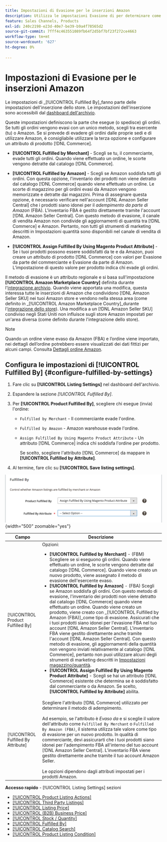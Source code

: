 ```yaml
---
title: Impostazioni di Evasione per le inserzioni Amazon
description: Utilizza le impostazioni Evasione di per determinare come vengono evasi (spediti) gli ordini provenienti dalle inserzioni di Amazon.
feature: Sales Channels, Products
exl-id: 240c2198-e23d-40e7-be39-b9a4f78565d2
source-git-commit: 7fff4c463551089fb64f2d5bf7bf23f272ce4663
workflow-type: tm+mt
source-wordcount: '627'
ht-degree: 0%

---
```


# Impostazioni di Evasione per le inserzioni Amazon

Le impostazioni di _[!UICONTROL Fulfilled By]_fanno parte delle impostazioni dell&#39;inserzione dello store. Le impostazioni dell&#39;inserzione sono accessibili dal [dashboard dell&#39;archivio](./amazon-store-dashboard.md).

Queste impostazioni definiscono la parte che esegue (o spedisce) gli ordini. Se tutti gli ordini vengono evasi con un unico metodo, scegli tra esercente (tu) o Amazon. Se si prevede di evadere gli ordini dalle proprie sedi e di utilizzare Amazon, è consigliabile utilizzare la terza opzione e configurare un attributo di prodotto [!DNL Commerce].

- **[!UICONTROL Fulfilled by Merchant]** - Scegli se tu, il commerciante, evade tutti gli ordini. Quando viene effettuato un ordine, le scorte vengono detratte dal catalogo [!DNL Commerce].

- **[!UICONTROL Fulfilled by Amazon]** - Scegli se Amazon soddisfa tutti gli ordini. Con questa opzione, l&#39;inventario dei prodotti non viene detratto dal catalogo [!DNL Commerce] quando viene effettuato un ordine. Le scorte di magazzino per gli ordini evasi da Amazon vengono memorizzate e detratte dai magazzini. Prima di assegnare questa opzione, è necessario verificare nell&#39;account [!DNL Amazon Seller Central] che i prodotti siano idonei per il _adempimento da parte di Amazon_ (FBA). L&#39;inventario FBA è gestito direttamente tramite l&#39;account [!DNL Amazon Seller Central]. Con questo metodo di evasione, il canale di vendita Amazon non condivide gli aggiornamenti di quantità tra [!DNL Commerce] e Amazon. Pertanto, non tutti gli strumenti di marketing descritti in Impostazioni quantità sono disponibili nel canale di vendita di Amazon.

- **[!UICONTROL Assign Fulfilled By Using Magento Product Attribute]** - Se i tuoi prodotti possono essere soddisfatti da te e da Amazon, puoi creare un attributo di prodotto [!DNL Commerce] con valori per Evasione da parte del commerciante e Evasione da parte di Amazon. L’impostazione di questo valore per prodotto indica chi evade gli ordini.

Il metodo di evasione è un attributo regionale e si basa sull&#39;impostazione **[!UICONTROL Amazon Marketplace Country]** definita durante l&#39;[integrazione archivio](./store-integration.md). Quando viene apportata una modifica, questa interessa tutte le inserzioni di Amazon che condividono [!DNL Amazon Seller SKU] nei tuoi Amazon store e vendono nella stessa area (come definito in _[!UICONTROL Amazon Marketplace Country]_durante l&#39;[integrazione dello store](./store-integration.md)). Una modifica a un [!DNL Amazon Seller SKU] condiviso negli Stati Uniti non influisce sugli store Amazon impostati per un&#39;area diversa (come definito durante l&#39;integrazione dello store).

>[!NOTE]
>
>Quando un ordine viene evaso da Amazon (FBA) e l’ordine viene importato, nei dettagli dell’ordine potrebbero essere visualizzati dei dati fittizi per alcuni campi. Consulta [Dettagli ordine Amazon](./amazon-order-details.md).

## Configura le impostazioni di [!UICONTROL Fulfilled By] {#configure-fulfilled-by-settings}

1. Fare clic su **[!UICONTROL Listing Settings]** nel dashboard dell&#39;archivio.

1. Espandere la sezione _[!UICONTROL Fulfilled By]_.

1. Per **[!UICONTROL Product Fulfilled By]**, scegliere chi esegue (invia) l&#39;ordine:

   - `Fulfilled by Merchant` - Il commerciante evade l&#39;ordine.

   - `Fulfilled by Amazon` - Amazon warehouse evade l&#39;ordine.

   - `Assign Fulfilled By Using Magento Product Attribute` - Un attributo [!DNL Commerce] indica chi soddisfa l&#39;ordine per prodotto.

     Se scelto, scegliere l&#39;attributo [!DNL Commerce] da mappare in **[!UICONTROL Fulfilled by Attribute]**.

1. Al termine, fare clic su **[!UICONTROL Save listing settings]**.

![Soddisfatto dalle impostazioni](assets/amazon-fulfilled-by.png){width="500" zoomable="yes"}

| Campo | Descrizione |
|-------------------------------------|----------------------------------------------------------------------------------------------------------------------------------------------------------------------------------------------------------------------------------------------------------------------------------------------------------------------------------------------------------------------------------------------------------------------------------------------------------------------------------------------------------------------------------------------------------------------------------------------------------------------------------------------------------------------------------------------------------------------------------------------------------------------------------------------------------------------------------------------------------------------------------------------------------------------------------------------------------------------------------------------------------------------------------------------------------------------------------------------------------------------------------------------------------------------------------------------------------------------------------------------------------------------------------------------------------------------------------------------|
| [!UICONTROL Product Fulfilled By] | Opzioni:<ul><li>**[!UICONTROL Fulfilled by Merchant]** - (FBM) Scegliere se si eseguono gli ordini. Quando viene effettuato un ordine, le scorte vengono detratte dal catalogo [!DNL Commerce]. Quando viene creato un nuovo prodotto, viene assegnato il metodo di evasione dell&#39;esercente evaso.</li><li>**[!UICONTROL Fulfilled by Amazon]** - (FBA) Scegli se Amazon soddisfa gli ordini. Con questo metodo di evasione, l&#39;inventario dei prodotti non viene detratto dal catalogo [!DNL Commerce] quando viene effettuato un ordine. Quando viene creato un prodotto, viene creato con _[!UICONTROL Fulfilled by Amazon (FBA)]_come tipo di evasione. Assicurati che i tuoi prodotti siano idonei per l&#39;evasione FBA nel tuo account [!DNL Amazon Seller Central]. L&#39;inventario FBA viene gestito direttamente anche tramite l&#39;account [!DNL Amazon Seller Central]. Con questo metodo di evasione, gli aggiornamenti della quantità non vengono inviati relativamente al catalogo [!DNL Commerce], pertanto non puoi utilizzare alcuni degli strumenti di marketing descritti in [Impostazioni magazzino/quantità](./stock-quantity.md).</li><li>**[!UICONTROL Assign Fulfilled By Using Magento Product Attribute]** - Scegli se hai un attributo [!DNL Commerce] esistente che determina se è soddisfatto dal commerciante o da Amazon. Se scelto, **[!UICONTROL Fulfilled by Attribute]** abilita.</li></ul> |
| [!UICONTROL Fulfilled By Attribute] | Scegliere l&#39;attributo [!DNL Commerce] utilizzato per determinare il metodo di adempimento.<br><br>Ad esempio, se l&#39;attributo è _Evaso da_ e si sceglie il valore dell&#39;attributo come `Fulfilled By Merchant` o `Fulfilled By Amazon (FBA)`, il sistema utilizza tale valore come tipo di evasione per un nuovo prodotto. In qualità di commerciante, devi assicurarti che i tuoi prodotti siano idonei per l&#39;adempimento FBA all&#39;interno del tuo account [!DNL Amazon Seller Central]. L’inventario FBA viene gestito direttamente anche tramite il tuo account Amazon Seller.<br><br>Le opzioni dipendono dagli attributi impostati per i prodotti Amazon. |

**Accesso rapido** - [!UICONTROL Listing Settings] sezioni

- [[!UICONTROL Product Listing Actions]](./product-listing-actions.md)
- [[!UICONTROL Third Party Listings]](./third-party-listing-settings.md)
- [[!UICONTROL Listing Price]](./listing-price.md)
- [[!UICONTROL (B2B) Business Price]](./business-pricing.md)
- [[!UICONTROL Stock / Quantity]](./stock-quantity.md)
- [[!UICONTROL Fulfilled By]](./fulfilled-by.md)
- [[!UICONTROL Catalog Search]](./catalog-search.md)
- [[!UICONTROL Product Listing Condition]](./product-listing-condition.md)

